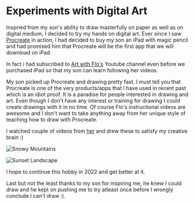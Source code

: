 # Experiments with Digital Art

Inspried from my son's ability to draw masterfully on paper as well as on digital medium, I decided to try my hands on digital art. Ever since I saw [Procreate](https://procreate.art/) in action, I had decided to buy my son an iPad with magic pencil and 
had promised him that Procreate will be the first app that we will download on iPad.

In fact i had subscribed to [Art with Flo's](https://artwithflo.com/) Youtube channel even before we purchased iPad so that my son can learn following her videos.

My son picked up Procreate and drawing pretty fast. I must tell you that Procreate is one of the very products/apps that I have used in recent past which is an idiot proof. It is a paradise for people interested in drawing and art.
Even though I don't have any interest or training for drawing I could create drawings with it in no time. Of course Flo's instructional videos are awesome and I don't want to take anything away from her unique style of teaching how to draw with Procreate.

I watched couple of videos from [her](https://www.youtube.com/c/ArtwithFlo?) and drew these to satisfy my creative brain :) 

![Snowy Mountains](https://user-images.githubusercontent.com/4402428/147939054-25acf7be-9ecd-4d71-8b07-fc2b317fac29.png)

![Sunset Landscape](https://user-images.githubusercontent.com/4402428/147939109-f405e0da-6c61-4bf1-bce2-b9915d1f2c22.png)

I hope to continue this hobby in 2022 and get better at it.

Last but not the least thanks to my son for inspiring me, he knew I could draw and he kept on pushing me to try atleast once before I wrongly conclude I can't draw :).



